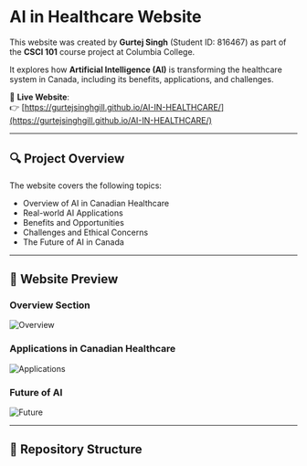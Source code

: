 # AI in Healthcare Website

This website was created by **Gurtej Singh** (Student ID: 816467) as part of the **CSCI 101** course project at Columbia College.

It explores how **Artificial Intelligence (AI)** is transforming the healthcare system in Canada, including its benefits, applications, and challenges.

🔗 **Live Website**:  
👉 [https://gurtejsinghgill.github.io/AI-IN-HEALTHCARE/](https://gurtejsinghgill.github.io/AI-IN-HEALTHCARE/)

---

## 🔍 Project Overview

The website covers the following topics:

- Overview of AI in Canadian Healthcare
- Real-world AI Applications
- Benefits and Opportunities
- Challenges and Ethical Concerns
- The Future of AI in Canada

---

## 📸 Website Preview

### Overview Section  
![Overview](images/overview.png)

### Applications in Canadian Healthcare  
![Applications](images/canada.png)

### Future of AI  
![Future](images/future.png)

---

## 📁 Repository Structure

